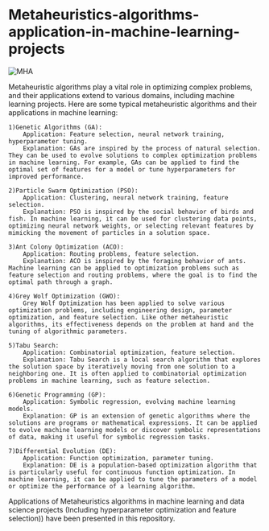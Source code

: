 # Metaheuristics-algorithms-application-in-machine-learning-projects
![MHA](https://s30.picofile.com/file/8469736792/ml_e1610553826718.jpg)

Metaheuristic algorithms play a vital role in optimizing complex problems, and their applications extend to various domains, including machine learning projects. Here are some typical metaheuristic algorithms and their applications in machine learning:

    1)Genetic Algorithms (GA):
        Application: Feature selection, neural network training, hyperparameter tuning.
        Explanation: GAs are inspired by the process of natural selection. They can be used to evolve solutions to complex optimization problems in machine learning. For example, GAs can be applied to find the optimal set of features for a model or tune hyperparameters for improved performance.

    2)Particle Swarm Optimization (PSO):
        Application: Clustering, neural network training, feature selection.
        Explanation: PSO is inspired by the social behavior of birds and fish. In machine learning, it can be used for clustering data points, optimizing neural network weights, or selecting relevant features by mimicking the movement of particles in a solution space.

    3)Ant Colony Optimization (ACO):
        Application: Routing problems, feature selection.
        Explanation: ACO is inspired by the foraging behavior of ants. Machine learning can be applied to optimization problems such as feature selection and routing problems, where the goal is to find the optimal path through a graph.

    4)Grey Wolf Optimization (GWO):
        Grey Wolf Optimization has been applied to solve various optimization problems, including engineering design, parameter optimization, and feature selection. Like other metaheuristic algorithms, its effectiveness depends on the problem at hand and the tuning of algorithmic parameters.

    5)Tabu Search:
        Application: Combinatorial optimization, feature selection.
        Explanation: Tabu Search is a local search algorithm that explores the solution space by iteratively moving from one solution to a neighboring one. It is often applied to combinatorial optimization problems in machine learning, such as feature selection.

    6)Genetic Programming (GP):
        Application: Symbolic regression, evolving machine learning models.
        Explanation: GP is an extension of genetic algorithms where the solutions are programs or mathematical expressions. It can be applied to evolve machine learning models or discover symbolic representations of data, making it useful for symbolic regression tasks.

    7)Differential Evolution (DE):
        Application: Function optimization, parameter tuning.
        Explanation: DE is a population-based optimization algorithm that is particularly useful for continuous function optimization. In machine learning, it can be applied to tune the parameters of a model or optimize the performance of a learning algorithm.
Applications of Metaheuristics algorithms  in machine learning and data science projects (Including hyperparameter optimization and feature selection)) have been presented in this repository.
